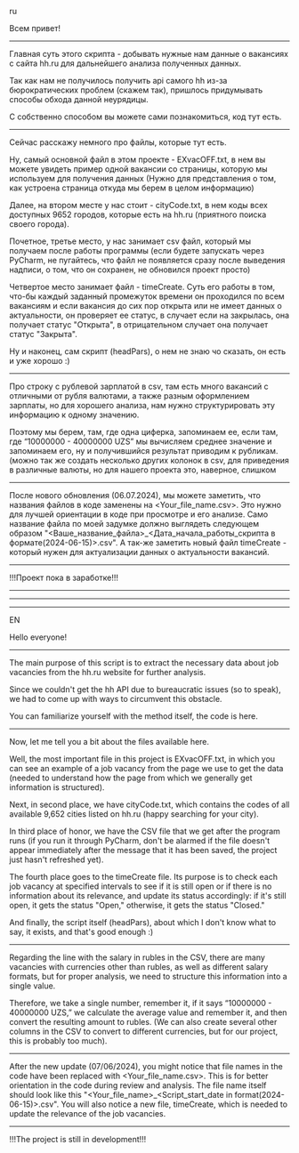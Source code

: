 ru

Всем привет! 

_____________________________________________________________ 

Главная суть этого скрипта - добывать нужные нам данные о вакансиях с сайта hh.ru для дальнейшего анализа полученных данных. 

 
Так как нам не получилось получить api самого hh из-за бюрократических проблем (скажем так), пришлось придумывать способы обхода данной неурядицы. 

С собственно способом вы можете сами познакомиться, код тут есть. 

_____________________________________________________________ 
 
Сейчас расскажу немного про файлы, которые тут есть. 

Ну, самый основной файл в этом проекте - EXvacOFF.txt, в нем вы можете увидеть пример одной вакансии со страницы, которую мы используем для получения данных (Нужно для представления о том, как устроена страница откуда мы берем в целом информацию) 

Далее, на втором месте у нас стоит - cityCode.txt, в нем коды всех доступных 9652 городов, которые есть на hh.ru (приятного поиска своего города). 

Почетное, третье место, у нас занимает csv файл, который мы получаем после работы программы (если будете запускать через PyCharm, не пугайтесь, что файл не появляется сразу после выведения надписи, о том, что он сохранен, не обновился проект просто) 

Четвертое место занимает файл - timeCreate. Суть его работы  в том, что-бы каждый заданный промежуток времени он проходился по всем вакансиям и если вакансия до сих пор открыта или не имеет данных о актуальности, он проверяет ее статус, в случает если на закрылась, она получает статус "Открыта", в отрицательном случает она получает статус "Закрыта".

Ну и наконец, сам скрипт (headPars), о нем не знаю чо сказать, он есть и уже хорошо :) 

_____________________________________________________________ 

Про строку с рублевой зарплатой в csv, там есть много вакансий с отличными от рубля валютами, а также разным оформлением зарплаты, но для хорошего анализа, нам нужно структурировать эту информацию к одному значению. 

Поэтому мы берем, там, где одна циферка, запоминаем ее, если там, где “10000000 - 40000000 UZS” мы вычисляем среднее значение и запоминаем его, ну и получившийся результат приводим к рубликам. (можно так же создать несколько других колонок в csv, для приведения в различные валюты, но для нашего проекта это, наверное, слишком 

_____________________________________________________________ 

После нового обновления (06.07.2024), мы можете заметить, что названия файлов в коде заменены на <Your_file_name.csv>.
Это нужно для лучшей ориентации в коде при просмотре и его анализе.
Само название файла по моей задумке должно выглядеть следующем образом "<Ваше_название_файла>_<Дата_начала_работы_скрипта в формате(2024-06-15)>.csv". 
А так-же заметить новый файл timeCreate - который нужен для актуализации данных о актуальности вакансий.

_____________________________________________________________ 

!!!Проект пока в заработке!!!
_____________________________________________________________ 
_____________________________________________________________ 
_____________________________________________________________ 

EN

Hello everyone!

_____________________________________________________________

The main purpose of this script is to extract the necessary data about job vacancies from the hh.ru website for further analysis.

Since we couldn't get the hh API due to bureaucratic issues (so to speak), we had to come up with ways to circumvent this obstacle.

You can familiarize yourself with the method itself, the code is here.

_____________________________________________________________

Now, let me tell you a bit about the files available here.

Well, the most important file in this project is EXvacOFF.txt, in which you can see an example of a job vacancy from the page we use to get the data (needed to understand how the page from which we generally get information is structured).

Next, in second place, we have cityCode.txt, which contains the codes of all available 9,652 cities listed on hh.ru (happy searching for your city).

In third place of honor, we have the CSV file that we get after the program runs (if you run it through PyCharm, don't be alarmed if the file doesn't appear immediately after the message that it has been saved, the project just hasn't refreshed yet).

The fourth place goes to the timeCreate file. Its purpose is to check each job vacancy at specified intervals to see if it is still open or if there is no information about its relevance, and update its status accordingly: if it's still open, it gets the status "Open," otherwise, it gets the status "Closed."

And finally, the script itself (headPars), about which I don't know what to say, it exists, and that's good enough :)

_____________________________________________________________

Regarding the line with the salary in rubles in the CSV, there are many vacancies with currencies other than rubles, as well as different salary formats, but for proper analysis, we need to structure this information into a single value.

Therefore, we take a single number, remember it, if it says “10000000 - 40000000 UZS,” we calculate the average value and remember it, and then convert the resulting amount to rubles. (We can also create several other columns in the CSV to convert to different currencies, but for our project, this is probably too much).

_____________________________________________________________

After the new update (07/06/2024), you might notice that file names in the code have been replaced with <Your_file_name.csv>.
This is for better orientation in the code during review and analysis.
The file name itself should look like this "<Your_file_name>_<Script_start_date in format(2024-06-15)>.csv".
You will also notice a new file, timeCreate, which is needed to update the relevance of the job vacancies.

_____________________________________________________________

!!!The project is still in development!!!
